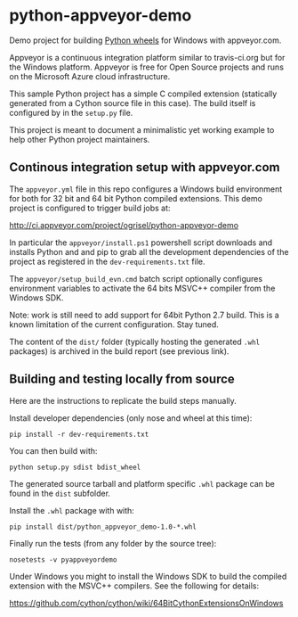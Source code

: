 python-appveyor-demo
====================

Demo project for building [Python wheels](http://pythonwheels.com/) for Windows
with appveyor.com.

Appveyor is a continuous integration platform similar to travis-ci.org but for
the Windows platform. Appveyor is free for Open Source projects and runs on the
Microsoft Azure cloud infrastructure.

This sample Python project has a simple C compiled extension (statically
generated from a Cython source file in this case). The build itself is
configured by in the `setup.py` file.

This project is meant to document a minimalistic yet working example to help
other Python project maintainers.


Continous integration setup with appveyor.com
---------------------------------------------

The `appveyor.yml` file in this repo configures a Windows build environment for
both for 32 bit and 64 bit Python compiled extensions. This demo project is
configured to trigger build jobs at:

  http://ci.appveyor.com/project/ogrisel/python-appveyor-demo

In particular the `appveyor/install.ps1` powershell script downloads and
installs Python and and pip to grab all the development dependencies of the
project as registered in the `dev-requirements.txt` file.

The `appveyor/setup_build_evn.cmd` batch script optionally configures
environment variables to activate the 64 bits MSVC++ compiler from the Windows
SDK.

Note: work is still need to add support for 64bit Python 2.7 build. This
is a known limitation of the current configuration. Stay tuned.

The content of the `dist/` folder (typically hosting the generated `.whl`
packages) is archived in the build report (see previous link).


Building and testing locally from source
----------------------------------------

Here are the instructions to replicate the build steps manually.

Install developer dependencies (only nose and wheel at this time):

    pip install -r dev-requirements.txt

You can then build with:

    python setup.py sdist bdist_wheel

The generated source tarball and platform specific `.whl` package can be found
in the `dist` subfolder.

Install the `.whl` package with with:

    pip install dist/python_appveyor_demo-1.0-*.whl

Finally run the tests (from any folder by the source tree):

    nosetests -v pyappveyordemo

Under Windows you might to install the Windows SDK to build the compiled
extension with the MSVC++ compilers. See the following for details:

  https://github.com/cython/cython/wiki/64BitCythonExtensionsOnWindows
